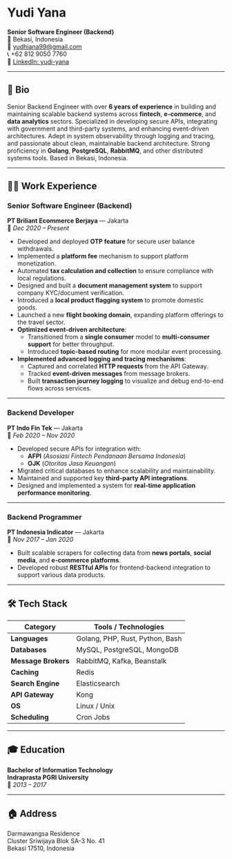 # Yudi Yana

**Senior Software Engineer (Backend)**  
📍 Bekasi, Indonesia  
📧 [yudhiana99@gmail.com](mailto:yudhiana99@gmail.com)  
📞 +62 812 9050 7760  
🔗 [LinkedIn: yudi-yana](https://linkedin.com/in/yudi-yana)

---

## 👤 Bio

Senior Backend Engineer with over **6 years of experience** in building and maintaining scalable backend systems across **fintech**, **e-commerce**, and **data analytics** sectors. Specialized in developing secure APIs, integrating with government and third-party systems, and enhancing event-driven architectures. Adept in system observability through logging and tracing, and passionate about clean, maintainable backend architecture. Strong proficiency in **Golang**, **PostgreSQL**, **RabbitMQ**, and other distributed systems tools. Based in Bekasi, Indonesia.

---

## 👨‍💻 Work Experience

### **Senior Software Engineer (Backend)**  
**PT Briliant Ecommerce Berjaya** — Jakarta  
📅 *Dec 2020 – Present*

- Developed and deployed **OTP feature** for secure user balance withdrawals.
- Implemented a **platform fee** mechanism to support platform monetization.
- Automated **tax calculation and collection** to ensure compliance with local regulations.
- Designed and built a **document management system** to support company KYC/document verification.
- Introduced a **local product flagging system** to promote domestic goods.
- Launched a new **flight booking domain**, expanding platform offerings to the travel sector.
- **Optimized event-driven architecture**:
  - Transitioned from a **single consumer** model to **multi-consumer support** for better throughput.
  - Introduced **topic-based routing** for more modular event processing.
- **Implemented advanced logging and tracing mechanisms**:
  - Captured and correlated **HTTP requests** from the API Gateway.
  - Tracked **event-driven messages** from message brokers.
  - Built **transaction journey logging** to visualize and debug end-to-end flows across services.

---

### **Backend Developer**  
**PT Indo Fin Tek** — Jakarta  
📅 *Feb 2020 – Nov 2020*

- Developed secure APIs for integration with:
  - **AFPI** (*Asosiasi Fintech Pendanaan Bersama Indonesia*)
  - **OJK** (*Otoritas Jasa Keuangan*)
- Migrated critical databases to enhance scalability and maintainability.
- Maintained and supported key **third-party API integrations**.
- Designed and implemented a system for **real-time application performance monitoring**.

---

### **Backend Programmer**  
**PT Indonesia Indicator** — Jakarta  
📅 *Nov 2017 – Jan 2020*

- Built scalable scrapers for collecting data from **news portals**, **social media**, and **e-commerce platforms**.
- Developed robust **RESTful APIs** for frontend-backend integration to support various data products.

---

## 🛠 Tech Stack

| **Category**      | **Tools / Technologies**                          |
|------------------|---------------------------------------------------|
| **Languages**     | Golang, PHP, Rust, Python, Bash                   |
| **Databases**     | MySQL, PostgreSQL, MongoDB                        |
| **Message Brokers** | RabbitMQ, Kafka, Beanstalk                      |
| **Caching**       | Redis                                             |
| **Search Engine** | Elasticsearch                                     |
| **API Gateway**   | Kong                                              |
| **OS**            | Linux / Unix                                      |
| **Scheduling**    | Cron Jobs                                         |

---

## 🎓 Education

**Bachelor of Information Technology**  
**Indraprasta PGRI University**  
📅 *2013 – 2017*

---

## 🏠 Address

Darmawangsa Residence  
Cluster Sriwijaya Blok SA-3 No. 41  
Bekasi 17510, Indonesia
